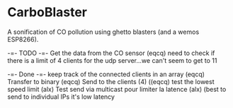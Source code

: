 # CarboBlaster
A sonification of CO pollution using ghetto blasters (and a wemos ESP8266).


-=- TODO -=-
Get the data from the CO sensor (eqcq)
need to check if there is a limit of 4 clients for the udp server...we can't seem to get to 11

-=- Done -=- 
keep track of the connected clients in an array (eqcq)
Transfer to binary (eqcq)
Send to the clients (4) ((eqcq)
test the lowest speed limit (alx)
Test send via multicast pour limiter la latence (alx) (best to send to individual IPs it's low latency



